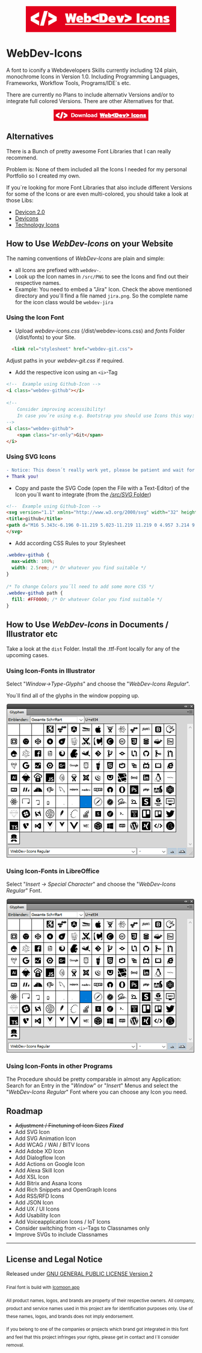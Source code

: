 
<img src="docs/WebDev-Icons-Logo.png" alt="WebDev-Icons Font" title="WebDev-Icons Font" style="display:block; margin:auto;">

# WebDev-Icons

A font to iconify a Webdevelopers Skills currently including 124 plain, monochrome Icons in Version 1.0. Including Programming Languages, Frameworks, Workflow Tools, Programs/IDE´s etc.

There are currently no Plans to include alternativ Versions and/or to integrate full colored Versions. There are other Alternatives for that.

<a href="https://github.com/Thomas-A-Reinert/WebDev-Icons/archive/master.zip" title="Download WebDev-Icons"><img src="docs/WebDev-Icons-Download.png" alt="Download WebDev-Icons" style="display:block; margin:auto; height:30px"></a>

## Alternatives

There is a Bunch of pretty awesome Font Libraries that I can really recommend.

Problem is: None of them included all the Icons I needed for my personal Portfolio so I created my own.

If you´re looking for more Font Libraries that also include different Versions for some of the Icons or are even multi-colored, you should take a look at those Libs:

* [Devicon 2.0](https://github.com/konpa/devicon/)
* [Devicons](http://vorillaz.github.io/devicons)
* [Technology Icons](https://github.com/websiddu/technology-icons)

## How to Use *WebDev-Icons* on your Website

The naming conventions of *WebDev-Icons* are plain and simple:

* all Icons are prefixed with *`webdev-`*.
* Look up the Icon names in `/src/PNG` to see the Icons and find out their respective names.
* Example: You need to embed a "Jira" Icon. Check the above mentioned directory and you´ll find a file named `jira.png`. So the complete name for the icon class would be `webdev-jira`

### Using the Icon Font
* Upload *webdev-icons.css* (/dist/webdev-icons.css) and *fonts* Folder (/dist/fonts) to your Site.

```html
  <link rel="stylesheet" href="webdev-git.css">
```

Adjust paths in your *webdev-git.css* if required.

* Add the respective icon using an `<i>`-Tag

```html
<!--  Example using Github-Icon -->
<i class="webdev-github"></i>

<!--
    Consider improving accessibility!
    In case you´re using e.g. Bootstrap you should use Icons this way:
-->
<i class="webdev-github">
    <span class="sr-only">Git</span>
</i>

```

### Using SVG Icons

```diff
- Notice: This doesn´t really work yet, please be patient and wait for the next update.
+ Thank you!
```

* Copy and paste the SVG Code (open the File with a Text-Editor) of the Icon you´ll want to integrate (from the [*/src/SVG* Folder](src/SVG))

```html
<!--  Example using Github-Icon -->
<svg version="1.1" xmlns="http://www.w3.org/2000/svg" width="32" height="32" viewBox="0 0 32 32">
<title>github</title>
<path d="M16 5.343c-6.196 0-11.219 5.023-11.219 11.219 0 4.957 3.214 9.162 7.673 10.645 0.561 0.103 0.766-0.244 0.766-0.54 0-0.267-0.010-1.152-0.016-2.088-3.12 0.678-3.779-1.323-3.779-1.323-0.511-1.296-1.246-1.641-1.246-1.641-1.020-0.696 0.077-0.682 0.077-0.682 1.126 0.078 1.72 1.156 1.72 1.156 1.001 1.715 2.627 1.219 3.265 0.931 0.102-0.723 0.392-1.219 0.712-1.498-2.49-0.283-5.11-1.246-5.11-5.545 0-1.226 0.438-2.225 1.154-3.011-0.114-0.285-0.501-1.426 0.111-2.97 0 0 0.941-0.301 3.085 1.15 0.894-0.25 1.854-0.373 2.807-0.377 0.953 0.004 1.913 0.129 2.809 0.379 2.14-1.453 3.083-1.15 3.083-1.15 0.613 1.545 0.227 2.685 0.112 2.969 0.719 0.785 1.153 1.785 1.153 3.011 0 4.31-2.624 5.259-5.123 5.537 0.404 0.348 0.761 1.030 0.761 2.076 0 1.5-0.015 2.709-0.015 3.079 0 0.299 0.204 0.648 0.772 0.538 4.455-1.486 7.666-5.69 7.666-10.645 0-6.195-5.023-11.219-11.219-11.219z"></path>
</svg>
```

* Add according CSS Rules to your Stylesheet

```css
.webdev-github {
  max-width: 100%;
  width: 2.5rem; /* Or whatever you find suitable */
}

/* To change Colors you´ll need to add some more CSS */
.webdev-github path {
  fill: #FF0000; /* Or whatever Color you find suitable */
}
```

## How to Use *WebDev-Icons* in Documents / Illustrator etc

Take a look at the `dist` Folder. Install the .ttf-Font locally for any of the upcoming cases.

### Using Icon-Fonts in Illustrator

Select "*Window->Type-Glyphs*" and choose the "*WebDev-Icons Regular*".

You´ll find all of the glyphs in the window popping up.

![Window->Type-Glyphs in Illustrator](docs/illustrator.png)

### Using Icon-Fonts in LibreOffice

Select "*Insert -> Special Character*" and choose the "*WebDev-Icons Regular*" Font.

![Insert -> Special Character in Illustrator](docs/illustrator.png)

### Using Icon-Fonts in other Programs

The Procedure should be pretty comparable in almost any Application:
Search for an Entry in the "*Window*" or "*Insert*" Menus and select the "*WebDev-Icons Regular*" Font where you can choose any Icon you need.

## Roadmap

* ~~Adjustment / Finetuning of Icon Sizes~~ ***Fixed***
* Add SVG Icon
* Add SVG Animation Icon
* Add WCAG / WAI / BITV Icons
* Add Adobe XD Icon
* Add Dialogflow Icon
* Add Actions on Google Icon
* Add Alexa Skill Icon
* Add XSL Icon
* Add Bitrix and Asana Icons
* Add Rich Snippets and OpenGraph Icons
* Add RSS/RFD Icons
* Add JSON Icon
* Add UX / UI Icons
* Add Usability Icon
* Add Voiceapplication Icons / IoT Icons
* Consider switching from `<i>`-Tags to Classnames only
* Improve SVGs to include Classnames

---

## License and Legal Notice

Released under [GNU GENERAL PUBLIC LICENSE Version 2](LICENSE)

<sub>Final font is build with [Icomoon app](https://icomoon.io/)</sub>

<sub>All product names, logos, and brands are property of their respective owners. All company, product and service names used in this project are for identification purposes only. Use of these names, logos, and brands does not imply endorsement.</sub>

<sub>If you belong to one of the companies or projects which brand got integrated in this font and feel that this project infringes your rights, please get in contact and I´ll consider removal.</sub>

